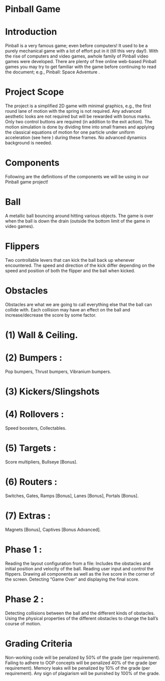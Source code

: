 # Pinball Game
# Introduction
Pinball is a very famous game; even before computers! It used to be a purely mechanical game with a lot of effort put in it (till this very day!). With the rise of computers and video games, awhole family of Pinball video games were developed. There are plenty of free online web-based Pinball games you may try to get familiar with the game before continuing to read the document; e.g., Pinball: Space Adventure .
# Project Scope
The project is a simplified 2D game with minimal graphics, e.g., the first round lane of motion with the spring is not required. Any advanced aesthetic looks are not required but will be rewarded with bonus marks. Only two control buttons are required (in addition to the exit action). The motion simulation is done by dividing time into small frames and applying the classical equations of motion for one particle under uniform acceleration (see here ) during these frames. No advanced dynamics background is needed.
# Components
Following are the definitions of the components we will be using in our Pinball game project!
# Ball
A metallic ball bouncing around hitting various objects. The game is over when the ball is down the drain (outside the bottom limit of the game in video games).
# Flippers
Two controllable levers that can kick the ball back up whenever encountered. The speed and direction of the kick differ depending on the speed and position of both the flipper and the ball when kicked.
# Obstacles
Obstacles are what we are going to call everything else that the ball can collide with. Each collision may have an effect on the ball and increase/decrease the score by some factor.
# (1) Wall & Ceiling.
# (2) Bumpers : 
Pop bumpers, Thrust bumpers, Vibranium bumpers.
# (3) Kickers/Slingshots
# (4) Rollovers :
Speed boosters, Collectables.
# (5) Targets :
Score multipliers, Bullseye [Bonus].
# (6) Routers :
Switches, Gates, Ramps [Bonus], Lanes [Bonus], Portals [Bonus].
# (7) Extras :
Magnets [Bonus], Captives [Bonus Advanced].
# Phase 1 :
Reading the layout configuration from a file: Includes the obstacles and initial position and velocity of the ball.
Reading user input and control the flippers.
Drawing all components as well as the live score in the corner of the screen.
Detecting “Game Over” and displaying the final score.
# Phase 2 :
Detecting collisions between the ball and the different kinds of obstacles.
Using the physical properties of the different obstacles to change the ball’s course of motion.
# Grading Criteria
Non-working code will be penalized by 50% of the grade (per requirement).
Failing to adhere to OOP concepts will be penalized 40% of the grade (per requirement).
Memory leaks will be penalized by 10% of the grade (per requirement).
Any sign of plagiarism will be punished by 100% of the grade.
